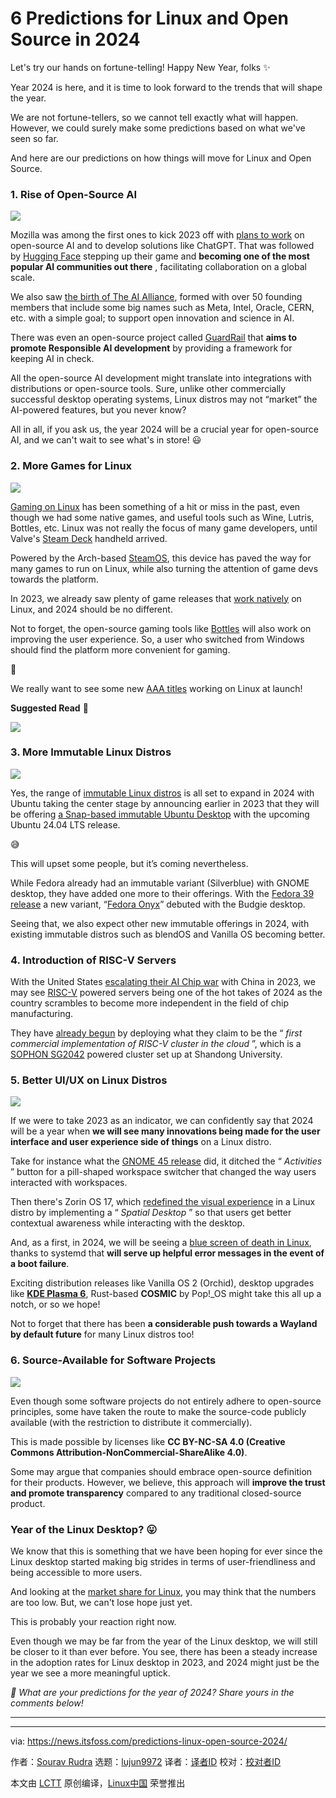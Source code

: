 [#]: subject: "6 Predictions for Linux and Open Source in 2024"
[#]: via: "https://news.itsfoss.com/predictions-linux-open-source-2024/"
[#]: author: "Sourav Rudra https://news.itsfoss.com/author/sourav/"
[#]: collector: "lujun9972/lctt-scripts-1700446145"
[#]: translator: " "
[#]: reviewer: " "
[#]: publisher: " "
[#]: url: " "

6 Predictions for Linux and Open Source in 2024
======
Let's try our hands on fortune-telling!
Happy New Year, folks ✨

Year 2024 is here, and it is time to look forward to the trends that will shape the year.

We are not fortune-tellers, so we cannot tell exactly what will happen. However, we could surely make some predictions based on what we've seen so far.

And here are our predictions on how things will move for Linux and Open Source.

### 1\. Rise of Open-Source AI

![][1]

Mozilla was among the first ones to kick 2023 off with [plans to work][2] on open-source AI and to develop solutions like ChatGPT. That was followed by [Hugging Face][3] stepping up their game and **becoming one of the most popular AI communities out there** , facilitating collaboration on a global scale.

We also saw [the birth of The AI Alliance][4], formed with over 50 founding members that include some big names such as Meta, Intel, Oracle, CERN, etc. with a simple goal; to support open innovation and science in AI.

There was even an open-source project called [GuardRail][5] that **aims to promote Responsible AI development** by providing a framework for keeping AI in check.

All the open-source AI development might translate into integrations with distributions or open-source tools. Sure, unlike other commercially successful desktop operating systems, Linux distros may not “market” the AI-powered features, but you never know?

All in all, if you ask us, the year 2024 will be a crucial year for open-source AI, and we can't wait to see what's in store! 😃

### 2\. More Games for Linux

![][6]

[Gaming on Linux][7] has been something of a hit or miss in the past, even though we had some native games, and useful tools such as Wine, Lutris, Bottles, etc. Linux was not really the focus of many game developers, until Valve's [Steam Deck][8] handheld arrived.

Powered by the Arch-based [SteamOS][9], this device has paved the way for many games to run on Linux, while also turning the attention of game devs towards the platform.

In 2023, we already saw plenty of game releases that [work natively][10] on Linux, and 2024 should be no different.

Not to forget, the open-source gaming tools like [Bottles][11] will also work on improving the user experience. So, a user who switched from Windows should find the platform more convenient for gaming.

👾

We really want to see some new [AAA titles][12] working on Linux at launch!

**Suggested Read** 📖

![][13]

### 3\. More Immutable Linux Distros

![][14]

Yes, the range of [immutable Linux distros][15] is all set to expand in 2024 with Ubuntu taking the center stage by announcing earlier in 2023 that they will be offering [a Snap-based immutable Ubuntu Desktop][16] with the upcoming Ubuntu 24.04 LTS release.

😅

This will upset some people, but it’s coming nevertheless.

While Fedora already had an immutable variant (Silverblue) with GNOME desktop, they have added one more to their offerings. With the [Fedora 39 release][17] a new variant, “[Fedora Onyx][18]” debuted with the Budgie desktop.

Seeing that, we also expect other new immutable offerings in 2024, with existing immutable distros such as blendOS and Vanilla OS becoming better.

### 4\. Introduction of RISC-V Servers

With the United States [escalating their AI Chip war][19] with China in 2023, we may see [RISC-V][20] powered servers being one of the hot takes of 2024 as the country scrambles to become more independent in the field of chip manufacturing.

They have [already begun][21] by deploying what they claim to be the “ _first commercial implementation of RISC-V cluster in the cloud_ ”, which is a [SOPHON SG2042][22] powered cluster set up at Shandong University.

### 5\. Better UI/UX on Linux Distros

![][23]

If we were to take 2023 as an indicator, we can confidently say that 2024 will be a year when **we will see many innovations being made for the user interface and user experience side of things** on a Linux distro.

Take for instance what the [GNOME 45 release][24] did, it ditched the “ _Activities_ ” button for a pill-shaped workspace switcher that changed the way users interacted with workspaces.

Then there's Zorin OS 17, which [redefined the visual experience][25] in a Linux distro by implementing a “ _Spatial Desktop_ ” so that users get better contextual awareness while interacting with the desktop.

And, as a first, in 2024, we will be seeing a [blue screen of death in Linux][26], thanks to systemd that **will serve up helpful error messages in the event of a boot failure**.

Exciting distribution releases like Vanilla OS 2 (Orchid), desktop upgrades like [**KDE Plasma 6**][27], Rust-based **COSMIC** by Pop!_OS might take this all up a notch, or so we hope!

Not to forget that there has been **a considerable push towards a Wayland by default future** for many Linux distros too!

### 6\. Source-Available for Software Projects

![][28]

Even though some software projects do not entirely adhere to open-source principles, some have taken the route to make the source-code publicly available (with the restriction to distribute it commercially).

This is made possible by licenses like **CC BY-NC-SA 4.0 (Creative Commons Attribution-NonCommercial-ShareAlike 4.0)**.

Some may argue that companies should embrace open-source definition for their products. However, we believe, this approach will **improve the trust and promote transparency** compared to any traditional closed-source product.

### Year of the Linux Desktop? 😛

We know that this is something that we have been hoping for ever since the Linux desktop started making big strides in terms of user-friendliness and being accessible to more users.

And looking at the [market share for Linux][29], you may think that the numbers are too low. But, we can't lose hope just yet.

This is probably your reaction right now.

Even though we may be far from the year of the Linux desktop, we will still be closer to it than ever before. You see, there has been a steady increase in the adoption rates for Linux desktop in 2023, and 2024 might just be the year we see a more meaningful uptick.

_💬 What are your predictions for the year of 2024? Share yours in the comments below!_

* * *

--------------------------------------------------------------------------------

via: https://news.itsfoss.com/predictions-linux-open-source-2024/

作者：[Sourav Rudra][a]
选题：[lujun9972][b]
译者：[译者ID](https://github.com/译者ID)
校对：[校对者ID](https://github.com/校对者ID)

本文由 [LCTT](https://github.com/LCTT/TranslateProject) 原创编译，[Linux中国](https://linux.cn/) 荣誉推出

[a]: https://news.itsfoss.com/author/sourav/
[b]: https://github.com/lujun9972
[1]: https://news.itsfoss.com/content/images/2024/01/open-source-ai.png
[2]: https://news.itsfoss.com/mozilla-open-source-ai/
[3]: https://huggingface.co/
[4]: https://news.itsfoss.com/ai-alliance/
[5]: https://news.itsfoss.com/guardrail/
[6]: https://news.itsfoss.com/content/images/2024/01/linux-gaming-2024.png
[7]: https://itsfoss.com/linux-gaming-guide/
[8]: https://www.steamdeck.com/
[9]: https://itsfoss.com/steamos/
[10]: https://store.steampowered.com/linux
[11]: https://news.itsfoss.com/bottles-next-linux-gaming/
[12]: https://en.wikipedia.org/wiki/AAA_(video_game_industry)
[13]: https://news.itsfoss.com/content/images/size/w256h256/2022/08/android-chrome-192x192.png
[14]: https://news.itsfoss.com/content/images/2024/01/immutable-benefits.png
[15]: https://itsfoss.com/immutable-linux-distros/
[16]: https://news.itsfoss.com/ubuntu-all-snap-desktop/
[17]: https://news.itsfoss.com/fedora-39-release/
[18]: https://fedoraproject.org/onyx/
[19]: https://www.wired.com/story/the-us-just-escalated-its-ai-chip-war-with-china/
[20]: https://en.wikipedia.org/wiki/RISC-V
[21]: https://www.hpcwire.com/2023/11/08/china-deploys-massive-risc-v-server-in-commercial-cloud/
[22]: https://en.sophgo.com/product/introduce/sg2042.html
[23]: https://news.itsfoss.com/content/images/2024/01/user-experience-distro.png
[24]: https://news.itsfoss.com/gnome-45-release/
[25]: https://news.itsfoss.com/zorin-os-17-beta/
[26]: https://news.itsfoss.com/bsod-linux/
[27]: https://community.kde.org/Plasma/Plasma_6
[28]: https://news.itsfoss.com/content/images/2024/01/source-available.png
[29]: https://itsfoss.com/linux-market-share/
